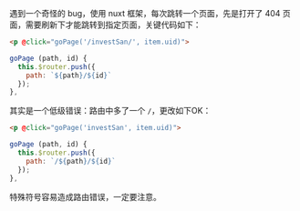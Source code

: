 遇到一个奇怪的 bug，使用 nuxt 框架，每次跳转一个页面，先是打开了 404 页面，需要刷新下才能跳转到指定页面，关键代码如下：   

```html
<p @click="goPage('/investSan/', item.uid)">
```

```js
goPage (path, id) {
  this.$router.push({
    path: `${path}/${id}`
  });
},
```

其实是一个低级错误：路由中多了一个 `/`，更改如下OK：

```html
<p @click="goPage('investSan', item.uid)">
```

```js
goPage (path, id) {
  this.$router.push({
    path: `/${path}/${id}`
  });
},
```

特殊符号容易造成路由错误，一定要注意。